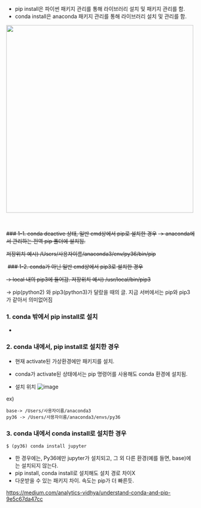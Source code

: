 
- pip install은 파이썬 패키지 관리를 통해 라이브러리 설치 및 패키지 관리를 함.
- conda install은 anaconda 패키지 관리를 통해 라이브러리 설치 및 관리를 함.

<img src="https://github.com/sandartchip/TIL/assets/15938354/3bba3974-0224-4bc1-b165-49a2c7e14b3e" width="500px"/>

​

~~### 1-1. conda deactive 상태, 일반 cmd상에서 pip로 설치한 경우~~
~~-> anaconda에서 관리하는 전역 pip 폴더에 설치됨.~~

~~저장위치 예시) /Users/사용자이름/anaconda3/env/py36/bin/pip~~

​
~~### 1-2. conda가 아닌 일반 cmd상에서 pip3로 설치한 경우​~~

~~-> local 내의 pip3에 들어감.
저장위치 예시) /usr/local/bin/pip3~~

-> pip(python2) 와 pip3(python3)가 달랐을 때의 글. 지금 서버에서는 pip와 pip3가 같아서 의미없어짐

### 1. conda 밖에서 pip install로 설치 
- 

### 2. conda 내에서, pip install로 설치한 경우
- 현재 activate된 가상환경에만 패키지를 설치.
- conda가 activate된 상태에서는 pip 명령어를 사용해도 conda 환경에 설치됨.

- 설치 위치
![image](https://github.com/sandartchip/TIL/assets/15938354/a32d3db1-e1bc-47d5-a932-ca642b65b9a4)

ex)
```
base-> /Users/사용자이름/anaconda3
py36 -> /Users/사용자이름/anaconda3/envs/py36
```

### 3. conda 내에서 conda install로 설치한 경우 
```
$ (py36) conda install jupyter
```
- 한 경우에는, Py36에만 jupyter가 설치되고, 그 외 다른 환경(예를 들면, base)에는 설치되지 않는다.
- pip install, conda install로 설치해도 설치 경로 차이X
- 다운받을 수 있는 패키지 차이. 속도는 pip가 더 빠른듯.

https://medium.com/analytics-vidhya/understand-conda-and-pip-9e5c67da47cc

​

​

​
